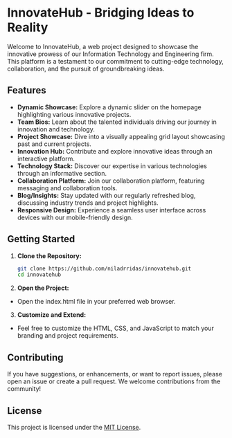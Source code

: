 # InnovateHub - Bridging Ideas to Reality

Welcome to InnovateHub, a web project designed to showcase the innovative prowess of our Information Technology and Engineering firm. This platform is a testament to our commitment to cutting-edge technology, collaboration, and the pursuit of groundbreaking ideas.

## Features

- **Dynamic Showcase:** Explore a dynamic slider on the homepage highlighting various innovative projects.
- **Team Bios:** Learn about the talented individuals driving our journey in innovation and technology.
- **Project Showcase:** Dive into a visually appealing grid layout showcasing past and current projects.
- **Innovation Hub:** Contribute and explore innovative ideas through an interactive platform.
- **Technology Stack:** Discover our expertise in various technologies through an informative section.
- **Collaboration Platform:** Join our collaboration platform, featuring messaging and collaboration tools.
- **Blog/Insights:** Stay updated with our regularly refreshed blog, discussing industry trends and project highlights.
- **Responsive Design:** Experience a seamless user interface across devices with our mobile-friendly design.

## Getting Started

1. **Clone the Repository:**
   ```bash
   git clone https://github.com/niladrridas/innovatehub.git
   cd innovatehub

2. **Open the Project:**
- Open the index.html file in your preferred web browser.
  
3. **Customize and Extend:**
- Feel free to customize the HTML, CSS, and JavaScript to match your branding and project requirements.

## Contributing
If you have suggestions, or enhancements, or want to report issues, please open an issue or create a pull request. We welcome contributions from the community!

## License
This project is licensed under the [MIT License](https://github.com/niladrridas/InnovateHub/blob/main/LICENSE).
